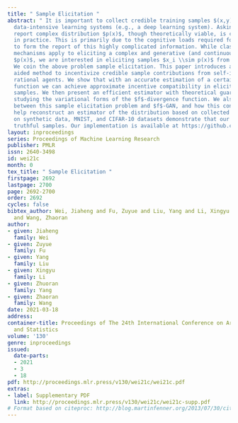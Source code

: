 ```yaml
---
title: " Sample Elicitation "
abstract: " It is important to collect credible training samples $(x,y)$ for building
  data-intensive learning systems (e.g., a deep learning system). Asking people to
  report complex distribution $p(x)$, though theoretically viable, is challenging
  in practice. This is primarily due to the cognitive loads required for human agents
  to form the report of this highly complicated information. While classical elicitation
  mechanisms apply to eliciting a complex and generative (and continuous) distribution
  $p(x)$, we are interested in eliciting samples $x_i \\sim p(x)$ from agents directly.
  We coin the above problem sample elicitation. This paper introduces a deep learning
  aided method to incentivize credible sample contributions from self-interested and
  rational agents. We show that with an accurate estimation of a certain $f$-divergence
  function we can achieve approximate incentive compatibility in eliciting truthful
  samples. We then present an efficient estimator with theoretical guarantees via
  studying the variational forms of the $f$-divergence function. We also show a connection
  between this sample elicitation problem and $f$-GAN, and how this connection can
  help reconstruct an estimator of the distribution based on collected samples. Experiments
  on synthetic data, MNIST, and CIFAR-10 datasets demonstrate that our mechanism elicits
  truthful samples. Our implementation is available at https://github.com/weijiaheng/Credible-sample-elicitation.git. "
layout: inproceedings
series: Proceedings of Machine Learning Research
publisher: PMLR
issn: 2640-3498
id: wei21c
month: 0
tex_title: " Sample Elicitation "
firstpage: 2692
lastpage: 2700
page: 2692-2700
order: 2692
cycles: false
bibtex_author: Wei, Jiaheng and Fu, Zuyue and Liu, Yang and Li, Xingyu and Yang, Zhuoran
  and Wang, Zhaoran
author:
- given: Jiaheng
  family: Wei
- given: Zuyue
  family: Fu
- given: Yang
  family: Liu
- given: Xingyu
  family: Li
- given: Zhuoran
  family: Yang
- given: Zhaoran
  family: Wang
date: 2021-03-18
address:
container-title: Proceedings of The 24th International Conference on Artificial Intelligence
  and Statistics
volume: '130'
genre: inproceedings
issued:
  date-parts:
  - 2021
  - 3
  - 18
pdf: http://proceedings.mlr.press/v130/wei21c/wei21c.pdf
extras:
- label: Supplementary PDF
  link: http://proceedings.mlr.press/v130/wei21c/wei21c-supp.pdf
# Format based on citeproc: http://blog.martinfenner.org/2013/07/30/citeproc-yaml-for-bibliographies/
---
```

